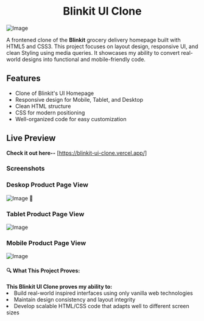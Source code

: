 <h1 align="center"> Blinkit UI Clone</h1>

![Image](https://github.com/user-attachments/assets/f2df3d78-d15d-462e-9041-e95bfe1cf333)

<p>A frontened clone of the <strong>Blinkit</strong> grocery delivery homepage built with HTML5 and CSS3. This project focuses on layout design, responsive UI, and clean Styling using media queries. It showcases my ability to convert real-world designs into functional and mobile-friendly code.</p>


## Features

- Clone of Blinkit's UI Homepage
- Responsive design for Mobile, Tablet, and Desktop
- Clean HTML structure
- CSS for modern positioning
- Well-organized code for easy customization


## Live Preview
**Check it out here--** [https://blinkit-ui-clone.vercel.app/]


### Screenshots


### Deskop Product Page View

![Image](https://github.com/user-attachments/assets/1c3e54ca-b2ef-4db3-8cae-94234c2deaaa)



### Tablet Product Page View

![Image](https://github.com/user-attachments/assets/f29845ad-6069-4b82-af89-51e574e6ca12)


### Mobile Product Page View

![Image](https://github.com/user-attachments/assets/a78cd66f-8380-444d-9a6b-3e1d5574c8d4)


<h4>🔍 What This Project Proves:</h4>
<b>This Blinkit UI Clone proves my ability to:</b>
<li>Build real-world inspired interfaces using only vanilla web technologies</li>
<li>Maintain design consistency and layout integrity</li>
<li>Develop scalable HTML/CSS code that adapts well to different screen sizes</li>
